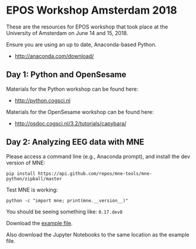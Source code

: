 # EPOS Workshop Amsterdam 2018

These are the resources for EPOS workshop that took place at the University of Amsterdam on June 14 and 15, 2018.

Ensure you are using an up to date, Anaconda-based Python.

- <http://anaconda.com/download/>


## Day 1: Python and OpenSesame

Materials for the Python workshop can be found here:

- <http://python.cogsci.nl>

Materials for the OpenSesame workshop can be found here:

- <http://osdoc.cogsci.nl/3.2/tutorials/capybara/>


## Day 2: Analyzing EEG data with MNE

Please access a command line (e.g., Anaconda prompt), and install the dev version of MNE:

`pip install https://api.github.com/repos/mne-tools/mne-python/zipball/master`

Test MNE is working:

`python -c "import mne; print(mne.__version__)"`

You should be seeing something like:
`0.17.dev0`

Download the [example file](https://github.com/jona-sassenhagen/mne_workshop_amsterdam/blob/master/oddball_example_small-fif.gz).

Also download the Jupyter Notebooks to the same location as the example file.
